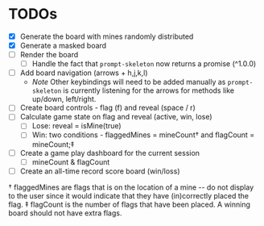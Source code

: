 # TODOs

- [x] Generate the board with mines randomly distributed
- [x] Generate a masked board
- [ ] Render the board
  - [ ] Handle the fact that `prompt-skeleton` now returns a promise (^1.0.0)
- [ ] Add board navigation (arrows + h,j,k,l)
  - _Note_ Other keybindings will need to be added manually as `prompt-skeleton` is currently listening for the arrows for methods like up/down, left/right.
- [ ] Create board controls - flag (f) and reveal (space / r)
- [ ] Calculate game state on flag and reveal (active, win, lose)
  - [ ] Lose: reveal = isMine(true)
  - [ ] Win: two conditions - flaggedMines = mineCount† and flagCount = mineCount;‡
- [ ] Create a game play dashboard for the current session
  - [ ] mineCount & flagCount
- [ ] Create an all-time record score board (win/loss)

† flaggedMines are flags that is on the location of a mine -- do not display to the user since it would indicate that they have (in)correctly placed the flag.
‡ flagCount is the number of flags that have been placed. A winning board should not have extra flags.
